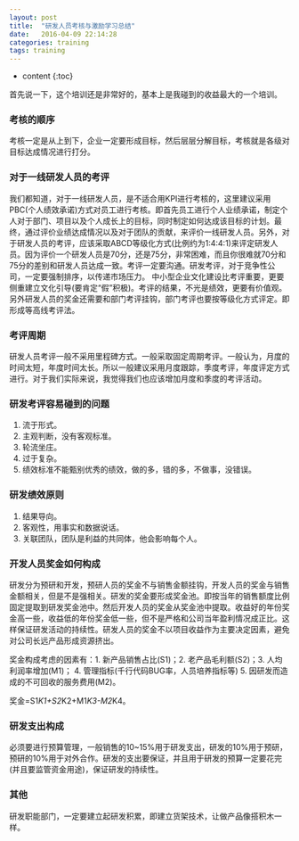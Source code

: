 ```yaml
---
layout: post
title:  "研发人员考核与激励学习总结"
date:   2016-04-09 22:14:28
categories: training
tags: training
---
```


* content
{:toc}

首先说一下，这个培训还是非常好的，基本上是我碰到的收益最大的一个培训。

### 考核的顺序

考核一定是从上到下，企业一定要形成目标，然后层层分解目标，考核就是各级对目标达成情况进行打分。

### 对于一线研发人员的考评

我们都知道，对于一线研发人员，是不适合用KPI进行考核的，这里建议采用PBC(个人绩效承诺)方式对员工进行考核。即首先员工进行个人业绩承诺，制定个人对于部门、项目以及个人成长上的目标，同时制定如何达成该目标的计划。最终，通过评价业绩达成情况以及对于团队的贡献，来评价一线研发人员。另外，对于研发人员的考评，应该采取ABCD等级化方式(比例约为1:4:4:1)来评定研发人员。因为评价一个研发人员是70分，还是75分，非常困难，而且你很难就70分和75分的差别和研发人员达成一致。考评一定要沟通。研发考评，对于竞争性公司，一定要强制排序，以传递市场压力。
中小型企业文化建设比考评重要，更要侧重建立文化引导(要肯定“假”积极)。考评的结果，不光是绩效，更要有价值观。
另外研发人员的奖金还需要和部门考评挂钩，部门考评也要按等级化方式评定。即形成等高线考评法。

### 考评周期

研发人员考评一般不采用里程碑方式。一般采取固定周期考评。一般认为，月度的时间太短，年度时间太长。所以一般建议采用月度跟踪，季度考评，年度评定方式进行。对于我们实际来说，我觉得我们也应该增加月度和季度的考评活动。

### 研发考评容易碰到的问题

1. 流于形式。
2. 主观判断，没有客观标准。
3. 轮流坐庄。
4. 过于复杂。
5. 绩效标准不能甄别优秀的绩效，做的多，错的多，不做事，没错误。

### 研发绩效原则

1. 结果导向。
2. 客观性，用事实和数据说话。
3. 关联团队，团队是利益的共同体，他会影响每个人。

### 开发人员奖金如何构成

研发分为预研和开发，预研人员的奖金不与销售金额挂钩，开发人员的奖金与销售金额相关，但是不是强相关。研发的奖金要形成奖金池。即按当年的销售额度比例固定提取到研发奖金池中。然后开发人员的奖金从奖金池中提取。收益好的年份奖金高一些，收益低的年份奖金低一些，但不是严格和公司当年盈利情况成正比。这样保证研发活动的持续性。研发人员的奖金不以项目收益作为主要决定因素，避免对公司长远产品形成资源挤出。

奖金构成考虑的因素有：1. 新产品销售占比(S1)；2. 老产品毛利额(S2)；3. 人均利润率增加(M1)； 4. 管理指标(千行代码BUG率，人员培养指标等) 5. 因研发而造成的不可回收的服务费用(M2)。

奖金=S1*K1+S2*K2+M1*K3-M2*K4。

### 研发支出构成

必须要进行预算管理，一般销售的10~15%用于研发支出，研发的10%用于预研，预研的10%用于对外合作。研发的支出要保证，并且用于研发的预算一定要花完(并且要监管资金用途)，保证研发的持续性。

### 其他

研发职能部门，一定要建立起研发积累，即建立货架技术，让做产品像搭积木一样。
